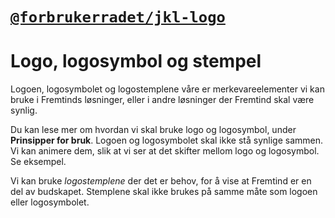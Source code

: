 # [`@forbrukerradet/jkl-logo`](https://jokul.fremtind.no/komponenter/logo)

# Logo, logosymbol og stempel

Logoen, logosymbolet og logostemplene våre er merkevareelementer vi kan bruke i Fremtinds løsninger, eller i andre løsninger der Fremtind skal være synlig.

Du kan lese mer om hvordan vi skal bruke logo og logosymbol, under **Prinsipper for bruk**. Logoen og logosymbolet skal ikke stå synlige sammen.
Vi kan animere dem, slik at vi ser at det skifter mellom logo og logosymbol. Se eksempel.

Vi kan bruke _logostemplene_ der det er behov, for å vise at Fremtind er en del av budskapet. Stemplene skal ikke brukes på samme måte som logoen eller logosymbolet.
